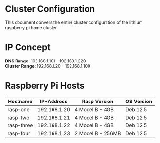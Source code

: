 # Cluster Configuration
This document convers the entire cluster configuration of the lithium raspberry pi home cluster. 

# IP Concept
<b>DNS Range</b>: 192.168.1.101 - 192.168.1.220<br>
<b>Cluster Range</b>: 192.168.1.20 - 192.168.1.100

# Raspberry Pi Hosts
| Hostname    | IP-Address    | Rasp Version      | OS Version |
| ----------- | ------------- | ----------------- | ---------- |
| rasp-one    | 192.168.1.20  | 4 Model B - 4GB   | Deb 12.5   |
| rasp-two    | 192.168.1.21  | 4 Model B - 4GB   | Deb 12.5   |
| rasp-three  | 192.168.1.22  | 4 Model B - 4GB   | Deb 12.5   |
| rasp-four   | 192.168.1.23  | 2 Model B - 256MB | Deb 12.5   |
